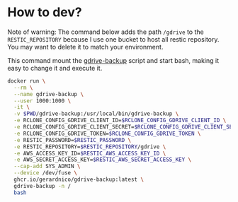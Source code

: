 # How to dev?



Note of warning: 
The command below adds the path `/gdrive` to the `RESTIC_REPOSITORY`
because I use one bucket to host all restic repository.
You may want to delete it to match your environment.


This command mount the [gdrive-backup](../gdrive-backup) script
and start bash, making it easy to change it and execute it.


```bash
docker run \
  --rm \
  --name gdrive-backup \
  --user 1000:1000 \
  -it \
  -v $PWD/gdrive-backup:/usr/local/bin/gdrive-backup \
  -e RCLONE_CONFIG_GDRIVE_CLIENT_ID=$RCLONE_CONFIG_GDRIVE_CLIENT_ID \
  -e RCLONE_CONFIG_GDRIVE_CLIENT_SECRET=$RCLONE_CONFIG_GDRIVE_CLIENT_SECRET \
  -e RCLONE_CONFIG_GDRIVE_TOKEN=$RCLONE_CONFIG_GDRIVE_TOKEN \
  -e RESTIC_PASSWORD=$RESTIC_PASSWORD \
  -e RESTIC_REPOSITORY=$RESTIC_REPOSITORY/gdrive \
  -e AWS_ACCESS_KEY_ID=$RESTIC_AWS_ACCESS_KEY_ID \
  -e AWS_SECRET_ACCESS_KEY=$RESTIC_AWS_SECRET_ACCESS_KEY \
  --cap-add SYS_ADMIN \
  --device /dev/fuse \
  ghcr.io/gerardnico/gdrive-backup:latest \
  gdrive-backup -n /
  bash
```

